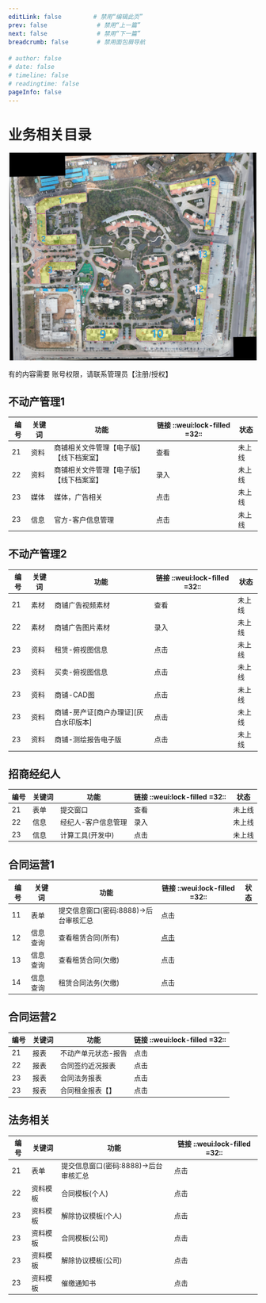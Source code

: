 ```yaml
---
editLink: false         # 禁用“编辑此页”
prev: false              # 禁用“上一篇”
next: false              # 禁用“下一篇”
breadcrumb: false        # 禁用面包屑导航

# author: false
# date: false
# timeline: false
# readingtime: false 
pageInfo: false
---
```




# 业务相关目录

![银海龙城-商铺区域](./shopmap.jpg)

有的内容需要 账号权限，请联系管理员【注册/授权】

## 不动产管理1 




| 编号    | 关键词   | 功能    | 链接 ::weui:lock-filled =32:: | 状态 | 
|---------------- | --------------- | --------------- | ----|----|
| 21   | 资料  | 商铺相关文件管理【电子版】【线下档案室】|查看 |未上线|
| 22   | 资料  |商铺相关文件管理【电子版】【线下档案室】 | 录入 |未上线|
| 23   | 媒体  | 媒体，广告相关 |点击|未上线|
| 23   | 信息  | 官方-客户信息管理 |点击|未上线|

## 不动产管理2

| 编号    | 关键词   | 功能    | 链接  ::weui:lock-filled =32::| 状态 |
|---------------- | --------------- | --------------- | ----|----|
| 21   | 素材  | 商铺广告视频素材 |查看 |未上线|
| 22   | 素材  | 商铺广告图片素材 | 录入 |未上线|
| 23   | 资料  | 租赁-俯视图信息 |点击|未上线|
| 23   | 资料  | 买卖-俯视图信息 |点击|未上线|
| 23   | 资料  | 商铺-CAD图 |点击|未上线|
| 23   | 资料  | 商铺-房产证[商户办理证][灰白水印版本] |点击|未上线|
| 23   | 资料  | 商铺-测绘报告电子版 |点击|未上线|

## 招商经纪人

| 编号    | 关键词   | 功能    | 链接  ::weui:lock-filled =32::| 状态 |
|---------------- | --------------- | --------------- | ----|----|
| 21   | 表单  | 提交窗口 |查看 |未上线|
| 22   | 信息  | 经纪人-客户信息管理 | 录入 |未上线|
| 23   | 信息  | 计算工具(开发中) |点击|未上线|

## 合同运营1

| 编号    | 关键词    | 功能    | 链接  ::weui:lock-filled =32::| 状态 |
|---------------- | --------------- | --------------- | ----|----|
| 11   | 表单 | 提交信息窗口(密码:8888)->后台审核汇总  |点击|
| 12    | 信息查询    | 查看租赁合同(所有)   |[点击](https://plan.yljt.info/dashboard/#/nc/p9j0dgqznz3fpsm/mcx6i3z4g1h2kmu/vwfwbaek32ypvyj1)|
| 13   | 信息查询   | 查看租赁合同(欠缴)  |点击|
| 14   | 信息查询  | 租赁合同法务(欠缴)   |点击|


## 合同运营2

| 编号    | 关键词    | 功能    | 链接  ::weui:lock-filled =32::|
|---------------- | --------------- | --------------- | ----|
| 21   | 报表   | 不动产单元状态-报告  |点击|
| 22   | 报表  | 合同签约近况报表 |点击|
| 23   | 报表  | 合同法务报表 |点击|
| 23   | 报表 | 合同租金报表【】 |点击|

## 法务相关

| 编号    | 关键词    | 功能    | 链接 ::weui:lock-filled =32::|
|---------------- | --------------- | --------------- | ----|
| 21   | 表单   | 提交信息窗口(密码:8888)->后台审核汇总   |点击|
| 22   | 资料模板  | 合同模板(个人) |点击|
| 23   | 资料模板  | 解除协议模板(个人) |点击|
| 23   | 资料模板  | 合同模板(公司) |点击|
| 23   | 资料模板  | 解除协议模板(公司) |点击|
| 23   | 资料模板  | 催缴通知书 |点击|